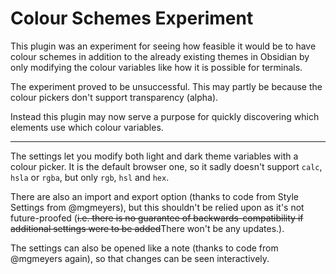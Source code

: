 # Colour Schemes Experiment

This plugin was an experiment for seeing how feasible it would be to have colour schemes in addition to the already existing themes in Obsidian by only modifying the colour variables like how it is possible for terminals.

The experiment proved to be unsuccessful. This may partly be because the colour pickers don't support transparency (alpha).

Instead this plugin may now serve a purpose for quickly discovering which elements use which colour variables.

---

The settings let you modify both light and dark theme variables with a colour picker. It is the default browser one, so it sadly doesn't support `calc`, `hsla` or `rgba`, but only `rgb`, `hsl` and `hex`. 

There are also an import and export option (thanks to code from Style Settings from @mgmeyers), but this shouldn't be relied upon as it's not future-proofed (~~i.e. there is no guarantee of backwards-compatibility if additional settings were to be added~~There won't be any updates.).

The settings can also be opened like a note (thanks to code from @mgmeyers again), so that changes can be seen interactively.

